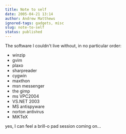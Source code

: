 ```yaml
---
title: Note to self
date: 2005-04-21 13:14
author: Andrew Matthews
ignored-tags: gadgets, misc
slug: note-to-self
status: published
---
```


The software I couldn't live without, in no particular order:

-   winzip
-   gvim
-   plaxo
-   sharpreader
-   cygwin
-   maxthon
-   msn messenger
-   the gimp
-   ms VPC2004
-   VS.NET 2003
-   MS antispyware
-   norton antivirus
-   MiKTeX

yes, I can feel a brill-o pad session coming on...
